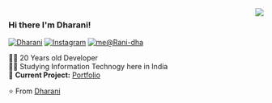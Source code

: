  

<!--[![HitCount](http://hits.dwyl.com/Rani-dha/https://githubcom/Rani-dha/Rani-dha/blob/master/READMEmd.svg)](http://hits.dwyl.com/Rani-dha/https://githubcom/Rani-dha/Rani-dha/blob/master/READMEmd) -->

 <img align='right' src="https://github-readme-stats.vercel.app/api?username=Rani-dha&show_icons=true">

### Hi there I'm Dharani!

[![Dharani](https://img.shields.io/static/v1?label=dharani&message=%20&color=yellow&logo=&style=flat-square&logoColor=white)](https://github.com/Rani-dha/Rani-dha.github.io)
[![Instagram](https://img.shields.io/static/v1?label=Instagram&message=%20&color=orange&logo=Instagram&style=flat-square&logoColor=white)](https://www.instagram.com/inarahd_t/)
[![me@Rani-dha](https://img.shields.io/static/v1?label=me@dharani&message=%20&color=red&logo=gmail&style=flat-square&logoColor=white)](mailto:gct.it18.dharani@gmail.com)
  
  
👨‍💻 20 Years old Developer  
👨‍🎓 Studying Information Technogy here in India  
🚧 **Current Project:** [Portfolio](https://rani-dha.github.io/)

⭐️ From [Dharani](https://github.com/Rani-dha)

 
 
 
 


<!--
### Hi there, This is Dharani 👋 
🌱 I’m currently learning about Git & GitHub 
 
 💬 Ask me about C, Web Development, Graphic Designs.
 
 📫 How to reach me: https://www.linkedin.com/in/dharani-t-86842a192/

**Rani-dha/Rani-dha** is a ✨ _special_ ✨ repository because its `README.md` (this file) appears on your GitHub profile.

Here are some ideas to get you started:
:pushpin:  http://about.me/dharani_t - portfolio!

- 🔭 I’m currently working on ...

- 👯 I’m looking to collaborate on ...
- 🤔 I’m looking for help with ...


- 😄 Pronouns: ...
- ⚡ Fun fact: ...


-->
